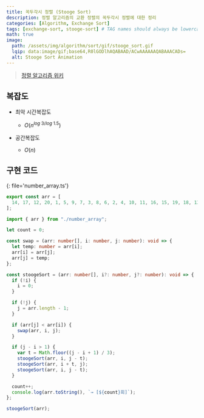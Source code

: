 ```yaml
---
title: 꼭두각시 정렬 (Stooge Sort)
description: 정렬 알고리즘의 교환 정렬의 꼭두각시 정렬에 대한 정리
categories: [Algorithm, Exchange Sort]
tags: [exchange-sort, stooge-sort] # TAG names should always be lowercase
math: true
image:
  path: /assets/img/algorithm/sort/gif/stooge_sort.gif
  lqip: data:image/gif;base64,R0lGODlhAQABAAD/ACwAAAAAAQABAAACADs=
  alt: Stooge Sort Animation
---
```


> [정렬 알고리즘 위키](https://ko.wikipedia.org/wiki/%EC%A0%95%EB%A0%AC_%EC%95%8C%EA%B3%A0%EB%A6%AC%EC%A6%98)

## 복잡도

- 최악 시간복잡도

  - $O(n$<sup>$log \ 3 / log \ 1.5$</sup>$)$

- 공간복잡도

  - $O(n)$

## 구현 코드

{: file='number_array.ts'}

```ts
export const arr = [
  14, 17, 12, 20, 1, 5, 9, 7, 3, 8, 6, 2, 4, 10, 11, 16, 15, 19, 18, 13,
];
```

```ts
import { arr } from "./number_array";

let count = 0;

const swap = (arr: number[], i: number, j: number): void => {
  let temp: number = arr[i];
  arr[i] = arr[j];
  arr[j] = temp;
};

const stoogeSort = (arr: number[], i?: number, j?: number): void => {
  if (!i) {
    i = 0;
  }

  if (!j) {
    j = arr.length - 1;
  }

  if (arr[j] < arr[i]) {
    swap(arr, i, j);
  }

  if (j - i > 1) {
    var t = Math.floor((j - i + 1) / 3);
    stoogeSort(arr, i, j - t);
    stoogeSort(arr, i + t, j);
    stoogeSort(arr, i, j - t);
  }

  count++;
  console.log(arr.toString(), `→ [${count}회]`);
};

stoogeSort(arr);
```
